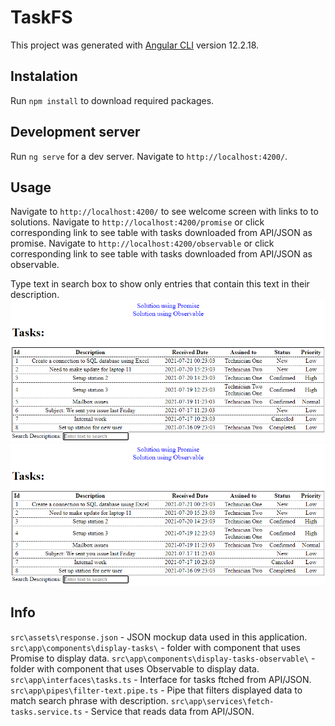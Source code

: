 # TaskFS

This project was generated with [Angular CLI](https://github.com/angular/angular-cli) version 12.2.18.

## Instalation

Run `npm install` to download required packages.

## Development server

Run `ng serve` for a dev server. Navigate to `http://localhost:4200/`.

## Usage

Navigate to `http://localhost:4200/` to see welcome screen with links to to solutions.
Navigate to `http://localhost:4200/promise` or click corresponding link to see table with tasks downloaded from API/JSON as promise.
Navigate to `http://localhost:4200/observable` or click corresponding link to see table with tasks downloaded from API/JSON as observable.

Type text in search box to show only entries that contain this text in their description.
![Example image](./img/example.png)<img src="./img/example.png">

## Info

`src\assets\response.json` - JSON mockup data used in this application.
`src\app\components\display-tasks\` - folder with component that uses Promise to display data.
`src\app\components\display-tasks-observable\` - folder with component that uses Observable to display data.
`src\app\interfaces\tasks.ts` - Interface for tasks ftched from API/JSON.
`src\app\pipes\filter-text.pipe.ts` - Pipe that filters displayed data to match search phrase with description.
`src\app\services\fetch-tasks.service.ts` - Service that reads data from API/JSON.
